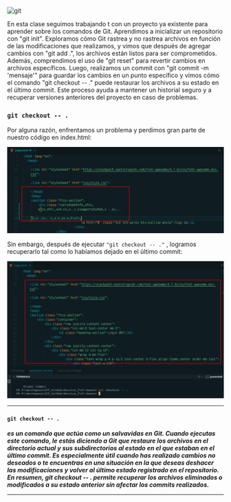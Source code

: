 ![git](https://git-scm.com/images/logos/1color-darkbg@2x.png)

En esta clase seguimos trabajando t con un proyecto ya existente para aprender sobre los comandos de Git. Aprendimos a inicializar un repositorio con "git init". Exploramos cómo Git rastrea y no rastrea archivos en función de las modificaciones que realizamos, y vimos que después de agregar cambios con "git add .", los archivos están listos para ser comprometidos. Además, comprendimos el uso de "git reset" para revertir cambios en archivos específicos. Luego, realizamos un commit con "git commit -m 'mensaje'" para guardar los cambios en un punto específico y vimos cómo el comando "git checkout -- ." puede restaurar los archivos a su estado en el último commit. Este proceso ayuda a mantener un historial seguro y a recuperar versiones anteriores del proyecto en caso de problemas.

### `git checkout -- .`

Por alguna razón, enfrentamos un problema y perdimos gran parte de nuestro código en index.html:

![errorHtml](/img/errorHTML.png)

Sin embargo, después de ejecutar `"git checkout -- ."` , logramos recuperarlo tal como lo habíamos dejado en el último commit:

![errorHtml](/img/gitCheckout.png)

***

#### `git checkout -- .` 

***es un comando que actúa como un salvavidas en Git. Cuando ejecutas este comando, le estás diciendo a Git que restaure los archivos en el directorio actual y sus subdirectorios al estado en el que estaban en el último commit. Es especialmente útil cuando has realizado cambios no deseados o te encuentras en una situación en la que deseas deshacer las modificaciones y volver al último estado registrado en el repositorio. En resumen, git checkout -- . permite recuperar los archivos eliminados o modificados a su estado anterior sin afectar los commits realizados.***

***
